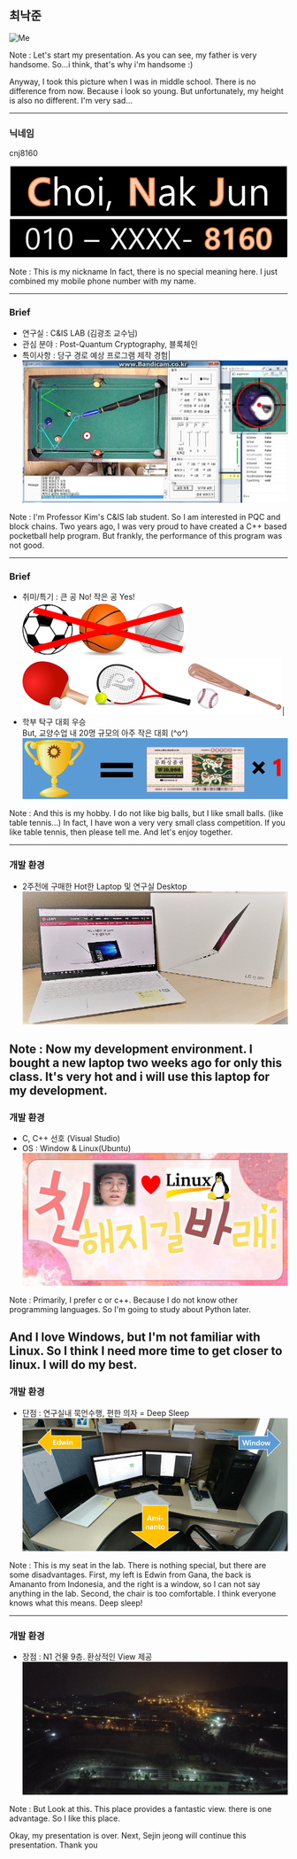 ## 최낙준

![Me](images/Me.png)

Note :
Let's start my presentation.
As you can see, my father is very handsome.
So...i think, that's why i'm handsome :)

Anyway, I took this picture when I was in middle school.
There is no difference from now.
Because i look so young.
But unfortunately, my height is also no different.
I'm very sad...

---

### 닉네임
 cnj8160
 
![NJ_name](images/NJ_name.png)
![NJ_number](images/NJ_number.png)

Note :
This is my nickname
In fact, there is no special meaning here.
I just combined my mobile phone number with my name.

---

### Brief
 - 연구실 : C&IS LAB (김광조 교수님)
 - 관심 분야 : Post-Quantum Cryptography, 블록체인 
 - 특이사항 : 당구 경로 예상 프로그램 제작 경험|
![NJ_project1](images/NJ_project1.jpg)

Note :
I'm Professor Kim's C&IS lab student.
So I am interested in PQC and block chains.
Two years ago, I was very proud to have created a C++ based pocketball help program.
But frankly, the performance of this program was not good.

---
### Brief
 - 취미/특기 : 큰 공 No! 작은 공 Yes!  
![NJ-hate](images/NJ-hate.png)
![NJ-love](images/NJ-love.png)| 
 - 학부 탁구 대회 우승  
But, 교양수업 내 20명 규모의 아주 작은 대회 (^o^)
![NJ_contest](images/NJ_contest.png)

Note : 
And this is my hobby.
I do not like big balls, but I like small balls. (like table tennis...)
In fact, I have won a very very small class competition.
If you like table tennis, then please tell me.
And let's enjoy together.

---

### 개발 환경
 - 2주전에 구매한 Hot한 Laptop 및 연구실 Desktop
![NJ_laptop](images/NJ_laptop.jpg)

Note :
Now my development environment.
I bought a new laptop two weeks ago for only this class.
It's very hot and i will use this laptop for my development.
---
### 개발 환경
 - C, C++ 선호 (Visual Studio)
 - OS : Window & Linux(Ubuntu)
![NJ_friend](images/NJ_friend.png)

Note :
Primarily, I prefer c or c++.
Because I do not know other programming languages.
So I'm going to study about Python later.

And I love Windows, but I'm not familiar with Linux.
So I think I need more time to get closer to linux.
I will do my best.
---

### 개발 환경
 - 단점 : 연구실내 묵언수행, 편한 의자 = Deep Sleep
![my_seat](images/my_seat.png)

Note :
This is my seat in the lab.
There is nothing special, but there are some disadvantages.
First, my left is Edwin from Gana, the back is Amananto from Indonesia, and the right is a window, so I can not say anything in the lab.
Second, the chair is too comfortable.
I think everyone knows what this means.
Deep sleep!

---
### 개발 환경
 - 장점 : N1 건물 9층. 환상적인 View 제공
![Lab_view](images/Lab_view.jpg)

Note :
But Look at this.
This place provides a fantastic view.
there is one advantage.
So I like this place.

Okay, my presentation is over.
Next, Sejin jeong will continue this presentation.
Thank you

